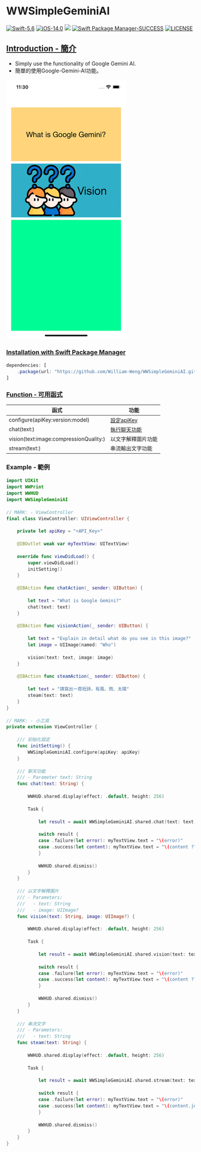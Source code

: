 # WWSimpleGeminiAI
[![Swift-5.6](https://img.shields.io/badge/Swift-5.6-orange.svg?style=flat)](https://developer.apple.com/swift/) [![iOS-14.0](https://img.shields.io/badge/iOS-14.0-pink.svg?style=flat)](https://developer.apple.com/swift/) ![](https://img.shields.io/github/v/tag/William-Weng/WWSimpleGeminiAI) [![Swift Package Manager-SUCCESS](https://img.shields.io/badge/Swift_Package_Manager-SUCCESS-blue.svg?style=flat)](https://developer.apple.com/swift/) [![LICENSE](https://img.shields.io/badge/LICENSE-MIT-yellow.svg?style=flat)](https://developer.apple.com/swift/)

## [Introduction - 簡介](https://swiftpackageindex.com/William-Weng)
- Simply use the functionality of Google Gemini AI.
- 簡單的使用Google-Gemini-AI功能。

![](./Example.gif)

### [Installation with Swift Package Manager](https://medium.com/彼得潘的-swift-ios-app-開發問題解答集/使用-spm-安裝第三方套件-xcode-11-新功能-2c4ffcf85b4b)
```js
dependencies: [
    .package(url: "https://github.com/William-Weng/WWSimpleGeminiAI.git", .upToNextMajor(from: "0.1.0"))
]
```

### [Function - 可用函式](https://cloud.google.com/generative-ai-studio)
|函式|功能|
|-|-|
|configure(apiKey:version:model)|[設定apiKey](https://blog.jiatool.com/posts/gemini_api/)|
|chat(text:)|[執行聊天功能](https://ai.google.dev/tutorials/rest_quickstart)|
|vision(text:image:compressionQuality:)|以文字解釋圖片功能|
|stream(text:)|串流輸出文字功能|

### Example - 範例
```swift
import UIKit
import WWPrint
import WWHUD
import WWSimpleGeminiAI

// MARK: - ViewController
final class ViewController: UIViewController {

    private let apiKey = "<API_Key>"
    
    @IBOutlet weak var myTextView: UITextView!
    
    override func viewDidLoad() {
        super.viewDidLoad()
        initSetting()
    }
    
    @IBAction func chatAction(_ sender: UIButton) {
        
        let text = "What is Google Gemini?"
        chat(text: text)
    }
    
    @IBAction func visionAction(_ sender: UIButton) {
        
        let text = "Explain in detail what do you see in this image?"
        let image = UIImage(named: "Who")
        
        vision(text: text, image: image)
    }
    
    @IBAction func steamAction(_ sender: UIButton) {
        
        let text = "請寫出一首短詩，有風、雨、太陽"
        steam(text: text)
    }
}

// MARK: - 小工具
private extension ViewController {
    
    /// 初始化設定
    func initSetting() {
        WWSimpleGeminiAI.configure(apiKey: apiKey)
    }
    
    /// 聊天功能
    /// - Parameter text: String
    func chat(text: String) {
        
        WWHUD.shared.display(effect: .default, height: 256)
        
        Task {
            
            let result = await WWSimpleGeminiAI.shared.chat(text: text)
            
            switch result {
            case .failure(let error): myTextView.text = "\(error)"
            case .success(let content): myTextView.text = "\(content ?? "")"
            }
            
            WWHUD.shared.dismiss()
        }
    }
    
    /// 以文字解釋圖片
    /// - Parameters:
    ///   - text: String
    ///   - image: UIImage?
    func vision(text: String, image: UIImage?) {
        
        WWHUD.shared.display(effect: .default, height: 256)

        Task {
            
            let result = await WWSimpleGeminiAI.shared.vision(text: text, image: image)
            
            switch result {
            case .failure(let error): myTextView.text = "\(error)"
            case .success(let content): myTextView.text = "\(content ?? "")"
            }
            
            WWHUD.shared.dismiss()
        }
    }
    
    /// 串流文字
    /// - Parameters:
    ///   - text: String
    func steam(text: String) {
        
        WWHUD.shared.display(effect: .default, height: 256)

        Task {
            
            let result = await WWSimpleGeminiAI.shared.stream(text: text)
            
            switch result {
            case .failure(let error): myTextView.text = "\(error)"
            case .success(let content): myTextView.text = "\(content.joined())"
            }
            
            WWHUD.shared.dismiss()
        }
    }
}
```
